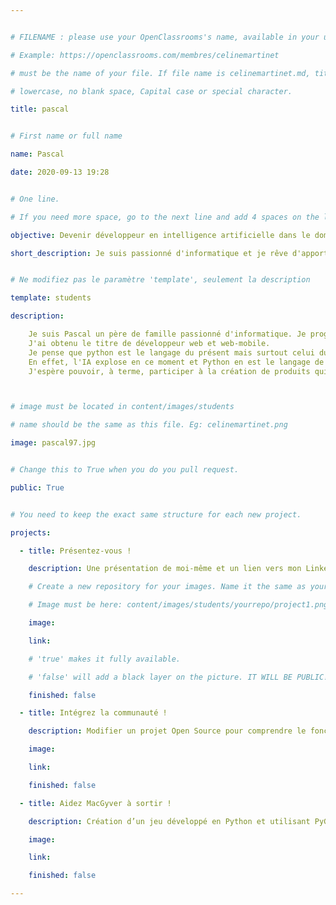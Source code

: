 ```yaml
---


# FILENAME : please use your OpenClassrooms's name, available in your url.

# Example: https://openclassrooms.com/membres/celinemartinet

# must be the name of your file. If file name is celinemartinet.md, title is celinemartinet.

# lowercase, no blank space, Capital case or special character.

title: pascal


# First name or full name

name: Pascal

date: 2020-09-13 19:28


# One line.

# If you need more space, go to the next line and add 4 spaces on the left, as in 'description'.

objective: Devenir développeur en intelligence artificielle dans le domaine de la santé.

short_description: Je suis passionné d'informatique et je rêve d'apporter quelquechose d'utile à mon prochain.


# Ne modifiez pas le paramètre 'template', seulement la description

template: students

description:

    Je suis Pascal un père de famille passionné d'informatique. Je programme à titre personnel depuis l'enfance.
    J'ai obtenu le titre de développeur web et web-mobile.
    Je pense que python est le langage du présent mais surtout celui du futur.
    En effet, l'IA explose en ce moment et Python en est le langage de prédilection.
    J'espère pouvoir, à terme, participer à la création de produits qui apportent un plus dans le domaine de la santé ou des services à la personne porteuse d'un handicap.



# image must be located in content/images/students

# name should be the same as this file. Eg: celinemartinet.png

image: pascal97.jpg


# Change this to True when you do you pull request.

public: True


# You need to keep the exact same structure for each new project.

projects:

  - title: Présentez-vous !

    description: Une présentation de moi-même et un lien vers mon LinkedIn.

    # Create a new repository for your images. Name it the same as your nickname and profile picture.

    # Image must be here: content/images/students/yourrepo/project1.png

    image:

    link:

    # 'true' makes it fully available.

    # 'false' will add a black layer on the picture. IT WILL BE PUBLIC!

    finished: false

  - title: Intégrez la communauté !

    description: Modifier un projet Open Source pour comprendre le fonctionnement de Git, de Github et des PRs. 

    image:

    link:

    finished: false

  - title: Aidez MacGyver à sortir !

    description: Création d’un jeu développé en Python et utilisant PyGame.

    image:

    link:

    finished: false

---
```


